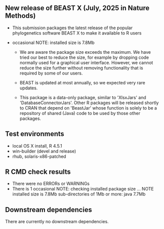 ## New release of BEAST X (July, 2025 in Nature Methods)

* This submission packages the latest release of the popular phylogenetics
  software BEAST X to make it available to R users

* occasional NOTE: installed size is  7.8Mb
  - We are aware the package size exceeds the maximum. We have tried our
    best to reduce the size, for example by dropping code normally used
    for a graphical user interface. However, we cannot reduce the size
    further without removing functionality that is required by some of
    our users.

  - BEAST is updated at most annually, so we expected very rare updates.

  - This package is a data-only package, similar to 'XlsxJars' and
    'DatabaseConnectorJars'. Other R packages will be released shortly to
    CRAN that depend on 'BeastJar' whose function is solely to be a
    repository of shared (Java) code to be used by those other packages.

## Test environments
* local OS X install, R 4.5.1
* win-builder (devel and release)
* rhub, solaris-x86-patched

## R CMD check results
* There were no ERRORs or WARNINGs
* There is 1 occasional NOTE:
  checking installed package size ... NOTE
    installed size is  7.8Mb
    sub-directories of 1Mb or more:
      java   7.7Mb

## Downstream dependencies
There are currently no downstream dependencies.
